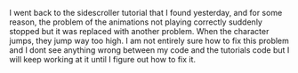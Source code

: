 I went back to the sidescroller tutorial that I found yesterday, and for some reason, the problem of the animations not playing correctly suddenly stopped but it was replaced with another problem. When the character jumps, they jump way too high. I am not entirely sure how to fix this problem and I dont see anything wrong between my code and the tutorials code but I will keep working at it until I figure out how to fix it. 
